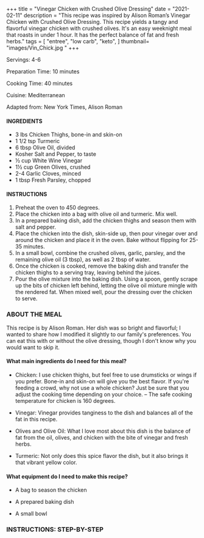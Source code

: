 +++
title = "Vinegar Chicken with Crushed Olive Dressing"
date = "2021-02-11"
description = "This recipe was inspired by Alison Roman’s Vinegar Chicken with Crushed Olive Dressing. This recipe yields a tangy and flavorful vinegar chicken with crushed olives. It's an easy weeknight meal that roasts in under 1 hour. It has the perfect balance of fat and fresh herbs."
tags = [
    "entree",
    "low carb",
    "keto",
]
thumbnail= "images/Vin_Chick.jpg "
+++

Servings: 4-6 <!--more-->

Preparation Time: 10 minutes 

Cooking Time: 40 minutes

Cuisine: Mediterranean

Adapted from: New York Times, Alison Roman 

#### INGREDIENTS 

* 3 lbs Chicken Thighs, bone-in and skin-on
* 1 1/2 tsp Turmeric
* 6 tbsp Olive Oil, divided
* Kosher Salt and Pepper, to taste 
* ½ cup White Wine Vinegar 
* 1½ cup Green Olives, crushed 
* 2-4 Garlic Cloves, minced 
* 1 tbsp Fresh Parsley, chopped 

#### INSTRUCTIONS 

1. Preheat the oven to 450 degrees. 
2. Place the chicken into a bag with olive oil and turmeric. Mix well. 
3. In a prepared baking dish, add the chicken thighs and season them with salt and pepper. 
4. Place the chicken into the dish, skin-side up, then pour vinegar over and around the chicken and place it in the oven. Bake without flipping for 25-35 minutes. 
5. In a small bowl, combine the crushed olives, garlic, parsley, and the remaining olive oil (3 tbsp), as well as 2 tbsp of water.
6. Once the chicken is cooked, remove the baking dish and transfer the chicken thighs to a serving tray, leaving behind the juices. 
7. Pour the olive mixture into the baking dish. Using a spoon, gently scrape up the bits of chicken left behind, letting the olive oil mixture mingle with the rendered fat. When mixed well, pour the dressing over the chicken to serve.  

### ABOUT THE MEAL

This recipe is by Alison Roman. Her dish was so bright and flavorful; I wanted to share how I modified it slightly to our family's preferences. You can eat this with or without the olive dressing, though I don't know why you would want to skip it.

#### What main ingredients do I need for this meal?

* Chicken: I use chicken thighs, but feel free to use drumsticks or wings if you prefer. Bone-in and skin-on will give you the best flavor. If you're feeding a crowd, why not use a whole chicken? Just be sure that you adjust the cooking time depending on your choice. 
– The safe cooking temperature for chicken is 160 degrees.

* Vinegar: Vinegar provides tanginess to the dish and balances all of the fat in this recipe.

* Olives and Olive Oil: What I love most about this dish is the balance of fat from the oil, olives, and chicken with the bite of vinegar and fresh herbs. 

* Turmeric: Not only does this spice flavor the dish, but it also brings it that vibrant yellow color. 

#### What equipment do I need to make this recipe?

* A bag to season the chicken 

* A prepared baking dish 

* A small bowl 

### INSTRUCTIONS: STEP-BY-STEP 
